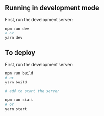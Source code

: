 ## Running in development mode

First, run the development server:

```bash
npm run dev
# or
yarn dev
```

## To deploy

First, run the development server:

```bash
npm run build
# or
yarn build

# add to start the server

npm run start
# or
yarn start
```
